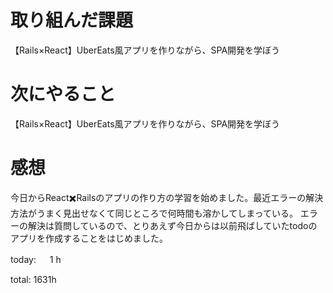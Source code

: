 # 取り組んだ課題
【Rails×React】UberEats風アプリを作りながら、SPA開発を学ぼう

# 次にやること
【Rails×React】UberEats風アプリを作りながら、SPA開発を学ぼう

# 感想
今日からReact✖️Railsのアプリの作り方の学習を始めました。最近エラーの解決方法がうまく見出せなくて同じところで何時間も溶かしてしまっている。
エラーの解決は質問しているので、とりあえず今日からは以前飛ばしていたtodoのアプリを作成することをはじめました。

today: 　 1 h

total: 1631h
